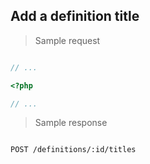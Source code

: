 ## Add a definition title

> Sample request

```shell

```

```javascript
// ...
```

```php
<?php

// ...
```

> Sample response

```json

```

`POST /definitions/:id/titles`

